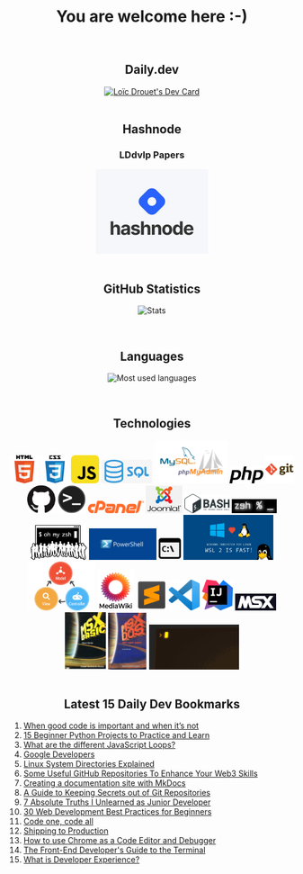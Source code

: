 <h1 align="center"> You are welcome here :-)</h1>

<br />

<div align="center">
    <h2>Daily.dev</h2>    
    <a href="https://app.daily.dev/LDdvlp">
        <img
            src="https://api.daily.dev/devcards/6a2db644d7b342d5924aa8a261fc3c97.png?r=d2h" width="400"
            alt="Loïc Drouet's Dev Card" 
        />
    </a>
</div>

<br />

<div align="center">
    <h2>Hashnode</h2>
    <h3>LDdvlp Papers</h3>
    <a href="https://lddvlp.hashnode.dev/">
        <img 
            src="/images/00-hashnode-logo.jfif" 
            width="200" alt="LDdvlp Papers" 
        />
    </a>
</div>

<br />

<div align="center">
    <h2>GitHub Statistics</h2>
    
![Stats](https://github-readme-stats.vercel.app/api?username=lddvlp&show_icons=true&theme=radical&count_private=true)

</div>

<br />

<div align="center">
    <h2>Languages</h2>

![Most used languages](https://github-readme-stats.vercel.app/api/top-langs/?username=lddvlp)

</div>

<br />

<div align="center">
    <h2>Technologies</h2>

<!-- Image #01    -->
<img alt="HTML5" width="50px" src="https://raw.githubusercontent.com/github/explore/80688e429a7d4ef2fca1e82350fe8e3517d3494d/topics/html/html.png" />

<!-- Image #02    -->
<img alt="CSS3" width="50px" src="https://raw.githubusercontent.com/github/explore/80688e429a7d4ef2fca1e82350fe8e3517d3494d/topics/css/css.png" />

<!-- Image #03    -->
<img alt="JavaScript" width="50px"   src="/images/03-javascript-logo.png" />

<!-- Image #04    -->
<img alt="SQL" width="90px" src="/images/04-sql-logo.jpg" />

<!-- Image #05    -->
<img alt="phpMyAdmin-MySQL" width="130px" src="/images/05-phpmyadmin-mysql-logo.png" />

<!-- Image #06    -->
<img alt="PHP" width="60px" src="/images/06-php-logo-alt.png" />

<!-- Image #07    -->
<img alt="Git" width="50px" src="https://raw.githubusercontent.com/github/explore/80688e429a7d4ef2fca1e82350fe8e3517d3494d/topics/git/git.png" />

<!-- Image #08    -->
<img alt="GitHub" width="50px" src="https://raw.githubusercontent.com/github/explore/78df643247d429f6cc873026c0622819ad797942/topics/github/github.png" />

<!-- Image #09    -->
<img alt="Shell" width="50px" src="https://raw.githubusercontent.com/github/explore/80688e429a7d4ef2fca1e82350fe8e3517d3494d/topics/terminal/terminal.png" />

<!-- Image #10    -->
<img alt="cPanel" width="100px" src="/images/10-cpanel-logo.png" />

<!-- Image #11    -->
<img alt="Joomla!" width="65px" src="/images/11-joomla-logo.png" />

<!-- Image #12    -->
<img alt="Bash" width="80px" src="/images/12-bash-logo.png" />

<!-- Image #13    -->
<img alt="Zsh" width="80px" src="/images/13-zsh-logo.gif" />

<!-- Image #14    -->
<img alt="Oh My Zsh" width="100px" src="/images/14-oh_my_zsh-logo.png" />

<!-- Image #15    -->
<img alt="PowerShell" width="120px" src="/images/15-powershell-logo.jpg" />

<!-- Image #16    -->
<img alt="cmd" width="40px" src="/images/16-cmd-logo.png" />

<!-- Image #17    -->
<img alt="WSL2" width="160px" src="/images/17-wsl2-logo.jpg" />

<!-- Image #18    -->
<img alt="MVC" width="120px" src="/images/18-mvc-logo.jpg" />

<!-- Image #19    -->
<img alt="MediaWiki" width="65px" src="/images/19-mediawiki-logo.png" />

<!-- Image #90    -->
<img alt="Sublime Text" width="55px" src="/images/90-sublime_text-logo.png" />

<!-- Image #91    -->
<img alt="VS Code" width="55px" src="/images/91-vs_code-logo.png" />

<!-- Image #92    -->
<img alt="IntelliJ IDEA" width="55px" src="/images/92-intellij_idea.png" />

<!-- Image #95   -->
<img alt="MSX" width="73px" src="/images/95-msx-logo.png" />

<!-- Image #96    -->
<img alt="MSX-BASIC" width="73px" src="/images/96-msx_ basic-logo.jfif" />

<!-- Image #97    -->
<img alt="MSX-DOS" width="69px" src="/images/97-msx_dos-logo.jpg" />

<!-- Image #99    -->
<img alt="Amber Terminal" width="160px" src="/images/98-amber_terminal.gif" />

</div>

<br />

<div align="center">
    <h2>Latest 15 Daily Dev Bookmarks</h2>
</div>

<!-- daily.dev BOOKMARKS:START -->
1. [When good code is important and when it’s not](https://app.daily.dev/posts/qioissgIC?utm_source=rss&utm_medium=bookmarks&utm_campaign=Yaq6rDv_C)
2. [15 Beginner Python Projects to Practice and Learn](https://app.daily.dev/posts/CwtHrvdOH?utm_source=rss&utm_medium=bookmarks&utm_campaign=Yaq6rDv_C)
3. [What are the different JavaScript Loops?](https://app.daily.dev/posts/QGUYYTMQJ?utm_source=rss&utm_medium=bookmarks&utm_campaign=Yaq6rDv_C)
4. [Google Developers](https://app.daily.dev/posts/p5jWHRQzz?utm_source=rss&utm_medium=bookmarks&utm_campaign=Yaq6rDv_C)
5. [Linux System Directories Explained](https://app.daily.dev/posts/_rVDWJXvz?utm_source=rss&utm_medium=bookmarks&utm_campaign=Yaq6rDv_C)
6. [Some Useful GitHub Repositories To Enhance Your Web3 Skills](https://app.daily.dev/posts/4fHYq7oFR?utm_source=rss&utm_medium=bookmarks&utm_campaign=Yaq6rDv_C)
7. [Creating a documentation site with MkDocs](https://app.daily.dev/posts/pcQlk7UgE?utm_source=rss&utm_medium=bookmarks&utm_campaign=Yaq6rDv_C)
8. [A Guide to Keeping Secrets out of Git Repositories](https://app.daily.dev/posts/Et50_WD3b?utm_source=rss&utm_medium=bookmarks&utm_campaign=Yaq6rDv_C)
9. [7 Absolute Truths I Unlearned as Junior Developer](https://app.daily.dev/posts/kDcD4AD4n?utm_source=rss&utm_medium=bookmarks&utm_campaign=Yaq6rDv_C)
10. [30 Web Development Best Practices for Beginners](https://app.daily.dev/posts/sRqsG5CVm?utm_source=rss&utm_medium=bookmarks&utm_campaign=Yaq6rDv_C)
11. [Code one, code all](https://app.daily.dev/posts/g27cF48rG?utm_source=rss&utm_medium=bookmarks&utm_campaign=Yaq6rDv_C)
12. [Shipping to Production](https://app.daily.dev/posts/S68qnmOkU?utm_source=rss&utm_medium=bookmarks&utm_campaign=Yaq6rDv_C)
13. [How to use Chrome as a Code Editor and Debugger](https://app.daily.dev/posts/fCIz4YE05?utm_source=rss&utm_medium=bookmarks&utm_campaign=Yaq6rDv_C)
14. [The Front-End Developer&#39;s Guide to the Terminal](https://app.daily.dev/posts/yrk-KllWM?utm_source=rss&utm_medium=bookmarks&utm_campaign=Yaq6rDv_C)
15. [What is Developer Experience?](https://app.daily.dev/posts/z98EcsP9Y?utm_source=rss&utm_medium=bookmarks&utm_campaign=Yaq6rDv_C)

<!-- daily.dev BOOKMARKS:END -->
